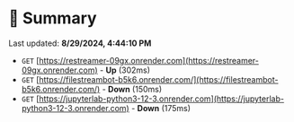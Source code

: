 # 📖 Summary
Last updated: **8/29/2024, 4:44:10 PM**

- `GET` [https://restreamer-09gx.onrender.com](https://restreamer-09gx.onrender.com) - **Up** (302ms)
- `GET` [https://filestreambot-b5k6.onrender.com/](https://filestreambot-b5k6.onrender.com/) - **Down** (150ms)
- `GET` [https://jupyterlab-python3-12-3.onrender.com](https://jupyterlab-python3-12-3.onrender.com) - **Down** (175ms)
